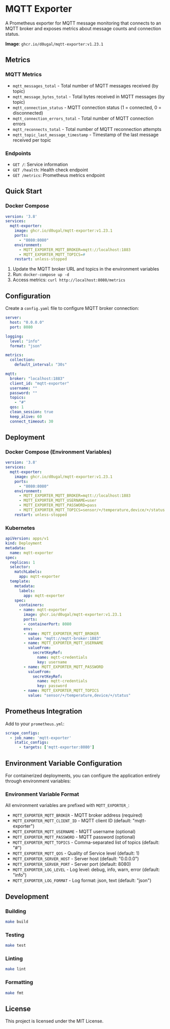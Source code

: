 # MQTT Exporter

A Prometheus exporter for MQTT message monitoring that connects to an MQTT broker and exposes metrics about message counts and connection status.

**Image**: `ghcr.io/d0ugal/mqtt-exporter:v1.23.1`

## Metrics

### MQTT Metrics
- `mqtt_messages_total` - Total number of MQTT messages received (by topic)
- `mqtt_message_bytes_total` - Total bytes received in MQTT messages (by topic)
- `mqtt_connection_status` - MQTT connection status (1 = connected, 0 = disconnected)
- `mqtt_connection_errors_total` - Total number of MQTT connection errors
- `mqtt_reconnects_total` - Total number of MQTT reconnection attempts
- `mqtt_topic_last_message_timestamp` - Timestamp of the last message received per topic

### Endpoints
- `GET /`: Service information
- `GET /health`: Health check endpoint
- `GET /metrics`: Prometheus metrics endpoint

## Quick Start

### Docker Compose

```yaml
version: '3.8'
services:
  mqtt-exporter:
    image: ghcr.io/d0ugal/mqtt-exporter:v1.23.1
    ports:
      - "8080:8080"
    environment:
      - MQTT_EXPORTER_MQTT_BROKER=mqtt://localhost:1883
      - MQTT_EXPORTER_MQTT_TOPICS=#
    restart: unless-stopped
```

1. Update the MQTT broker URL and topics in the environment variables
2. Run: `docker-compose up -d`
3. Access metrics: `curl http://localhost:8080/metrics`

## Configuration

Create a `config.yaml` file to configure MQTT broker connection:

```yaml
server:
  host: "0.0.0.0"
  port: 8080

logging:
  level: "info"
  format: "json"

metrics:
  collection:
    default_interval: "30s"

mqtt:
  broker: "localhost:1883"
  client_id: "mqtt-exporter"
  username: ""
  password: ""
  topics:
    - "#"
  qos: 1
  clean_session: true
  keep_alive: 60
  connect_timeout: 30
```

## Deployment

### Docker Compose (Environment Variables)

```yaml
version: '3.8'
services:
  mqtt-exporter:
    image: ghcr.io/d0ugal/mqtt-exporter:v1.23.1
    ports:
      - "8080:8080"
    environment:
      - MQTT_EXPORTER_MQTT_BROKER=mqtt://localhost:1883
      - MQTT_EXPORTER_MQTT_USERNAME=user
      - MQTT_EXPORTER_MQTT_PASSWORD=pass
      - MQTT_EXPORTER_MQTT_TOPICS=sensor/+/temperature,device/+/status
    restart: unless-stopped
```

### Kubernetes

```yaml
apiVersion: apps/v1
kind: Deployment
metadata:
  name: mqtt-exporter
spec:
  replicas: 1
  selector:
    matchLabels:
      app: mqtt-exporter
  template:
    metadata:
      labels:
        app: mqtt-exporter
    spec:
      containers:
      - name: mqtt-exporter
        image: ghcr.io/d0ugal/mqtt-exporter:v1.23.1
        ports:
        - containerPort: 8080
        env:
        - name: MQTT_EXPORTER_MQTT_BROKER
          value: "mqtt://mqtt-broker:1883"
        - name: MQTT_EXPORTER_MQTT_USERNAME
          valueFrom:
            secretKeyRef:
              name: mqtt-credentials
              key: username
        - name: MQTT_EXPORTER_MQTT_PASSWORD
          valueFrom:
            secretKeyRef:
              name: mqtt-credentials
              key: password
        - name: MQTT_EXPORTER_MQTT_TOPICS
          value: "sensor/+/temperature,device/+/status"
```

## Prometheus Integration

Add to your `prometheus.yml`:

```yaml
scrape_configs:
  - job_name: 'mqtt-exporter'
    static_configs:
      - targets: ['mqtt-exporter:8080']
```

## Environment Variable Configuration

For containerized deployments, you can configure the application entirely through environment variables:

### Environment Variable Format

All environment variables are prefixed with `MQTT_EXPORTER_`:

- `MQTT_EXPORTER_MQTT_BROKER` - MQTT broker address (required)
- `MQTT_EXPORTER_MQTT_CLIENT_ID` - MQTT client ID (default: "mqtt-exporter")
- `MQTT_EXPORTER_MQTT_USERNAME` - MQTT username (optional)
- `MQTT_EXPORTER_MQTT_PASSWORD` - MQTT password (optional)
- `MQTT_EXPORTER_MQTT_TOPICS` - Comma-separated list of topics (default: "#")
- `MQTT_EXPORTER_MQTT_QOS` - Quality of Service level (default: 1)
- `MQTT_EXPORTER_SERVER_HOST` - Server host (default: "0.0.0.0")
- `MQTT_EXPORTER_SERVER_PORT` - Server port (default: 8080)
- `MQTT_EXPORTER_LOG_LEVEL` - Log level: debug, info, warn, error (default: "info")
- `MQTT_EXPORTER_LOG_FORMAT` - Log format: json, text (default: "json")

## Development

### Building

```bash
make build
```

### Testing

```bash
make test
```

### Linting

```bash
make lint
```

### Formatting

```bash
make fmt
```

## License

This project is licensed under the MIT License.